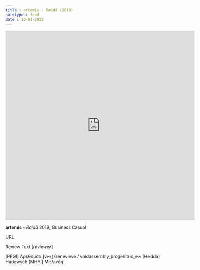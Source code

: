 ```yaml
---
title : artemis - Raidā (2019)
notetype : feed
date : 10-01-2022
---
```


<iframe style="border: 0; width: 600px; height: 600px;" src="https://bandcamp.com/EmbeddedPlayer/album=2270901815/size=large/bgcol=333333/linkcol=ffffff/tracklist=false/transparent=true/" seamless><a href="https://music.businesscasual.biz/album/raid">Raidā by artemis</a></iframe>

**artemis** - *Raidā*
2019, Business Casual

URL

Review Text
\[*reviewer*\]


\[ΡΕΘΙ\] Ἀρέθουσα
\[v∞\] Genevieve / voidassembly_progenitrix_v∞
\[Hedda\] Hadewych
\[ΜΗΛΙ\] Μηλινόη	
